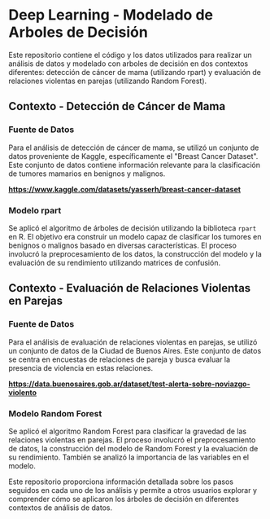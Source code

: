 # Deep Learning - Modelado de Arboles de Decisión

Este repositorio contiene el código y los datos utilizados para realizar un análisis de datos y modelado con arboles de decisión en dos contextos diferentes: detección de cáncer de mama (utilizando rpart) y evaluación de relaciones violentas en parejas (utilizando Random Forest).

## Contexto - Detección de Cáncer de Mama

### Fuente de Datos

Para el análisis de detección de cáncer de mama, se utilizó un conjunto de datos proveniente de Kaggle, específicamente el "Breast Cancer Dataset". Este conjunto de datos contiene información relevante para la clasificación de tumores mamarios en benignos y malignos.

**https://www.kaggle.com/datasets/yasserh/breast-cancer-dataset**
### Modelo rpart

Se aplicó el algoritmo de árboles de decisión utilizando la biblioteca `rpart` en R. El objetivo era construir un modelo capaz de clasificar los tumores en benignos o malignos basado en diversas características. El proceso involucró la preprocesamiento de los datos, la construcción del modelo y la evaluación de su rendimiento utilizando matrices de confusión.

## Contexto - Evaluación de Relaciones Violentas en Parejas

### Fuente de Datos

Para el análisis de evaluación de relaciones violentas en parejas, se utilizó un conjunto de datos de la Ciudad de Buenos Aires. Este conjunto de datos se centra en encuestas de relaciones de pareja y busca evaluar la presencia de violencia en estas relaciones.

**https://data.buenosaires.gob.ar/dataset/test-alerta-sobre-noviazgo-violento**
### Modelo Random Forest

Se aplicó el algoritmo Random Forest para clasificar la gravedad de las relaciones violentas en parejas. El proceso involucró el preprocesamiento de datos, la construcción del modelo de Random Forest y la evaluación de su rendimiento. También se analizó la importancia de las variables en el modelo.


Este repositorio proporciona información detallada sobre los pasos seguidos en cada uno de los análisis y permite a otros usuarios explorar y comprender cómo se aplicaron los árboles de decisión en diferentes contextos de análisis de datos.

